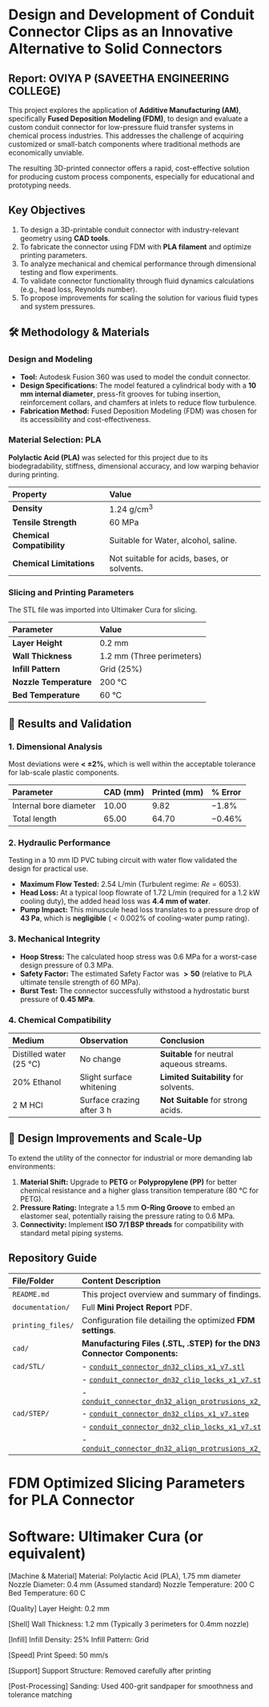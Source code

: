 # Design and Development of Conduit Connector Clips as an Innovative Alternative to Solid Connectors

## Report: OVIYA P (SAVEETHA ENGINEERING COLLEGE)

This project explores the application of **Additive Manufacturing (AM)**, specifically **Fused Deposition Modeling (FDM)**, to design and evaluate a custom conduit connector for low-pressure fluid transfer systems in chemical process industries. This addresses the challenge of acquiring customized or small-batch components where traditional methods are economically unviable.

The resulting 3D-printed connector offers a rapid, cost-effective solution for producing custom process components, especially for educational and prototyping needs.

## Key Objectives

1.  To design a 3D-printable conduit connector with industry-relevant geometry using **CAD tools**.
2.  To fabricate the connector using FDM with **PLA filament** and optimize printing parameters.
3.  To analyze mechanical and chemical performance through dimensional testing and flow experiments.
4.  To validate connector functionality through fluid dynamics calculations (e.g., head loss, Reynolds number).
5.  To propose improvements for scaling the solution for various fluid types and system pressures.

## 🛠️ Methodology & Materials

### Design and Modeling

* **Tool:** Autodesk Fusion 360 was used to model the conduit connector.
* **Design Specifications:** The model featured a cylindrical body with a **10 mm internal diameter**, press-fit grooves for tubing insertion, reinforcement collars, and chamfers at inlets to reduce flow turbulence.
* **Fabrication Method:** Fused Deposition Modeling (FDM) was chosen for its accessibility and cost-effectiveness.

### Material Selection: PLA

**Polylactic Acid (PLA)** was selected for this project due to its biodegradability, stiffness, dimensional accuracy, and low warping behavior during printing.

| Property | Value |
| :--- | :--- |
| **Density** | $1.24 \text{ g/cm}^3$ |
| **Tensile Strength** | $60 \text{ MPa}$ |
| **Chemical Compatibility** | Suitable for Water, alcohol, saline. |
| **Chemical Limitations** | Not suitable for acids, bases, or solvents. |

### Slicing and Printing Parameters

The STL file was imported into Ultimaker Cura for slicing.

| Parameter | Value |
| :--- | :--- |
| **Layer Height** | $0.2 \text{ mm}$ |
| **Wall Thickness** | $1.2 \text{ mm}$ (Three perimeters) |
| **Infill Pattern** | Grid ($25\%$) |
| **Nozzle Temperature** | $200 \text{ °C}$ |
| **Bed Temperature** | $60 \text{ °C}$ |

## 🧪 Results and Validation

### 1. Dimensional Analysis

Most deviations were **< $\pm 2 \%$**, which is well within the acceptable tolerance for lab-scale plastic components.

| Parameter | CAD (mm) | Printed (mm) | % Error |
| :--- | :--- | :--- | :--- |
| Internal bore diameter | $10.00$ | $9.82$ | $-1.8 \%$ |
| Total length | $65.00$ | $64.70$ | $-0.46 \%$ |

### 2. Hydraulic Performance

Testing in a $10 \text{ mm}$ ID PVC tubing circuit with water flow validated the design for practical use.

* **Maximum Flow Tested:** $2.54 \text{ L/min}$ (Turbulent regime: $Re = 6053$).
* **Head Loss:** At a typical loop flowrate of $1.72 \text{ L/min}$ (required for a $1.2 \text{ kW}$ cooling duty), the added head loss was **$4.4 \text{ mm}$ of water**.
* **Pump Impact:** This minuscule head loss translates to a pressure drop of **$43 \text{ Pa}$**, which is **negligible** ($< 0.002 \%$ of cooling-water pump rating).

### 3. Mechanical Integrity

* **Hoop Stress:** The calculated hoop stress was $0.6 \text{ MPa}$ for a worst-case design pressure of $0.3 \text{ MPa}$.
* **Safety Factor:** The estimated Safety Factor was **$> 50$** (relative to PLA ultimate tensile strength of $60 \text{ MPa}$).
* **Burst Test:** The connector successfully withstood a hydrostatic burst pressure of **$0.45 \text{ MPa}$**.

### 4. Chemical Compatibility

| Medium | Observation | Conclusion |
| :--- | :--- | :--- |
| Distilled water ($25 \text{ °C}$) | No change | **Suitable** for neutral aqueous streams. |
| $20 \%$ Ethanol | Slight surface whitening | **Limited Suitability** for solvents. |
| $2 \text{ M HCl}$ | Surface crazing after $3 \text{ h}$ | **Not Suitable** for strong acids. |

## 🚀 Design Improvements and Scale-Up

To extend the utility of the connector for industrial or more demanding lab environments:

1.  **Material Shift:** Upgrade to **PETG** or **Polypropylene (PP)** for better chemical resistance and a higher glass transition temperature ($80 \text{ °C}$ for PETG).
2.  **Pressure Rating:** Integrate a $1.5 \text{ mm}$ **O-Ring Groove** to embed an elastomer seal, potentially raising the pressure rating to $0.6 \text{ MPa}$.
3.  **Connectivity:** Implement **ISO 7/1 BSP threads** for compatibility with standard metal piping systems.

## Repository Guide

| File/Folder | Content Description |
| :--- | :--- |
| `README.md` | This project overview and summary of findings. |
| `documentation/` | Full **Mini Project Report** PDF. |
| `printing_files/` | Configuration file detailing the optimized **FDM settings**. |
| `cad/` | **Manufacturing Files (.STL, .STEP) for the DN32 Connector Components:** |
| `cad/STL/` | - [`conduit_connector_dn32_clips_x1_v7.stl`](cad/STL/conduit_connector_dn32_clips_x1_v7.stl) |
| | - [`conduit_connector_dn32_clip_locks_x1_v7.stl`](cad/STL/conduit_connector_dn32_clip_locks_x1_v7.stl) |
| | - [`conduit_connector_dn32_align_protrusions_x2_v3.stl`](cad/STL/conduit_connector_dn32_align_protrusions_x2_v3.stl) |
| `cad/STEP/` | - [`conduit_connector_dn32_clips_x1_v7.step`](cad/STEP/conduit_connector_dn32_clips_x1_v7.step) |
| | - [`conduit_connector_dn32_clip_locks_x1_v7.step`](cad/STEP/conduit_connector_dn32_clip_locks_x1_v7.step) |
| | - [`conduit_connector_dn32_align_protrusions_x2_v3.step`](cad/STEP/conduit_connector_dn32_align_protrusions_x2_v3.step) |

# FDM Optimized Slicing Parameters for PLA Connector
# Software: Ultimaker Cura (or equivalent)

[Machine & Material]
Material: Polylactic Acid (PLA), 1.75 mm diameter
Nozzle Diameter: 0.4 mm (Assumed standard)
Nozzle Temperature: 200 C
Bed Temperature: 60 C

[Quality]
Layer Height: 0.2 mm

[Shell]
Wall Thickness: 1.2 mm (Typically 3 perimeters for 0.4mm nozzle)

[Infill]
Infill Density: 25%
Infill Pattern: Grid

[Speed]
Print Speed: 50 mm/s

[Support]
Support Structure: Removed carefully after printing

[Post-Processing]
Sanding: Used 400-grit sandpaper for smoothness and tolerance matching
